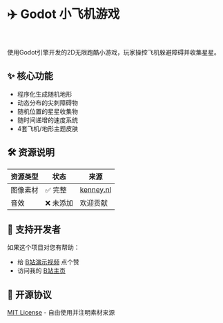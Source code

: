 # ✈️ Godot 小飞机游戏

[](https://www.bilibili.com/video/BV1...)  
[](https://kenney.nl)

使用Godot引擎开发的2D无限跑酷小游戏，玩家操控飞机躲避障碍并收集星星。

## ✨ 核心功能
- 程序化生成随机地形
- 动态分布的尖刺障碍物
- 随机位置的星星收集物
- 随时间递增的速度系统
- 4套飞机/地形主题皮肤

## 🛠️ 资源说明
| 资源类型 | 状态 | 来源 |
|---------|------|------|
| 图像素材 | ✅ 完整 | [kenney.nl](https://kenney.nl) |
| 音效 | ❌ 未添加 | 欢迎贡献 |

## 🙏 支持开发者
如果这个项目对您有帮助：
- 给 [B站演示视频](https://www.bilibili.com/video/BV1AaMiz2EDy/?share_source=copy_web&vd_source=23af5015852afbe1814e132d6b575413) 点个赞
- 访问我的 [B站主页](https://space.bilibili.com/162666214)

## 📜 开源协议
[MIT License](LICENSE) - 自由使用并注明素材来源
